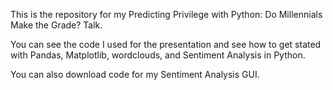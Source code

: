 This is the repository for my Predicting Privilege with Python: Do Millennials Make the Grade? Talk.

You can see the code I used for the presentation and see how to get stated with Pandas, Matplotlib, wordclouds, and Sentiment Analysis in Python.

You can also download code for my Sentiment Analysis GUI. 
